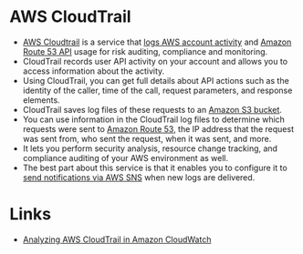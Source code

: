 
# AWS CloudTrail
- [AWS Cloudtrail](https://docs.aws.amazon.com/awscloudtrail/latest/userguide/cloudtrail-user-guide.html) is a service that [logs AWS account activity](../2_SecurityAndIdentityServices/AWSUsers&AccessMgmt) and [Amazon Route 53 API](../1_NetworkingAndContentDelivery/AmazonRoute53.md) usage for risk auditing, compliance and monitoring.
- CloudTrail records user API activity on your account and allows you to access information about the activity.
- Using CloudTrail, you can get full details about API actions such as the identity of the caller, time of the call, request parameters, and response elements.
- CloudTrail saves log files of these requests to an [Amazon S3 bucket](../7_StorageServices/AmazonS3.md).
- You can use information in the CloudTrail log files to determine which requests were sent to [Amazon Route 53](../1_NetworkingAndContentDelivery/AmazonRoute53.md), the IP address that the request was sent from, who sent the request, when it was sent, and more.
- It lets you perform security analysis, resource change tracking, and compliance auditing of your AWS environment as well. 
- The best part about this service is that it enables you to configure it to [send notifications via AWS SNS](../5_MessageBrokerServices/AmazonSNS.md) when new logs are delivered.

# Links
- [Analyzing AWS CloudTrail in Amazon CloudWatch](https://aws.amazon.com/blogs/mt/analyzing-cloudtrail-in-cloudwatch/)